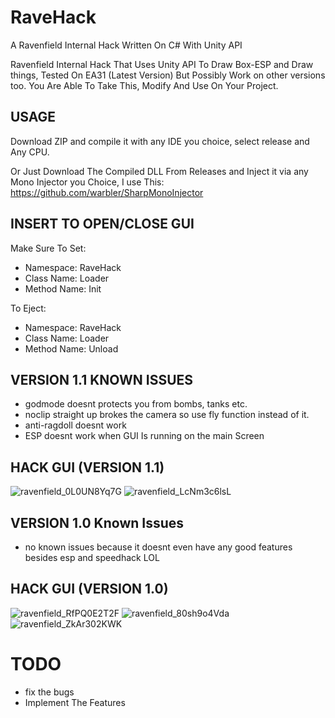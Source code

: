 # RaveHack
A Ravenfield Internal Hack Written On C# With Unity API


Ravenfield Internal Hack That Uses Unity API To Draw Box-ESP and Draw things, Tested On EA31 (Latest Version) But Possibly Work on other versions too.
You Are Able To Take This, Modify And Use On Your Project.


## USAGE

Download ZIP and compile it with any IDE you choice, select release and Any CPU.

Or Just Download The Compiled DLL From Releases and Inject it via any Mono Injector you Choice, I use This: https://github.com/warbler/SharpMonoInjector

## INSERT TO OPEN/CLOSE GUI

Make Sure To Set:

- Namespace: RaveHack
- Class Name: Loader
- Method Name: Init


To Eject:

- Namespace: RaveHack
- Class Name: Loader
- Method Name: Unload


## VERSION 1.1 KNOWN ISSUES
- godmode doesnt protects you from bombs, tanks etc.
- noclip straight up brokes the camera so use fly function instead of it.
- anti-ragdoll doesnt work
- ESP doesnt work when GUI Is running on the main Screen

## HACK GUI  (VERSION 1.1)
![ravenfield_0L0UN8Yq7G](https://github.com/user-attachments/assets/a7b437e8-5168-4549-8706-af96bc439bb8)
![ravenfield_LcNm3c6lsL](https://github.com/user-attachments/assets/d40e1a62-4659-4e3f-ba45-485053cc1ece)

## VERSION 1.0 Known Issues
- no known issues because it doesnt even have any good features besides esp and speedhack LOL

## HACK GUI (VERSION 1.0)
![ravenfield_RfPQ0E2T2F](https://github.com/user-attachments/assets/1c0d7fa9-1c1c-4c87-ab6d-24e0a22b7fc0)
![ravenfield_80sh9o4Vda](https://github.com/user-attachments/assets/38be62c4-0f54-4d63-a72a-428e4fe932fe)
![ravenfield_ZkAr302KWK](https://github.com/user-attachments/assets/0b509fc8-529d-4f05-9c8d-ee484faf663c)


# TODO 

- fix the bugs
- Implement The Features
